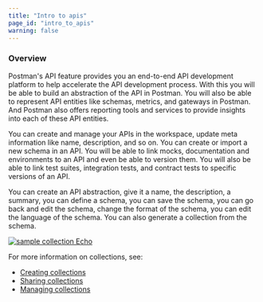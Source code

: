 ```yaml
---
title: "Intro to apis"
page_id: "intro_to_apis"
warning: false
---
```



### Overview

Postman's API feature provides you an end-to-end API development platform to help accelerate the API development process. With this you will be able to build an abstraction of the API in Postman. You will also be able to represent API entities like schemas, metrics, and gateways in Postman. And Postman also offers reporting tools and services to provide insights into each of these API entities. 

You can create and manage your APIs in the workspace, update meta information like name, description, and so on. You can create or import a new schema in an API. You will be able to link mocks, documentation and environments to an API and even be able to version them. You will also be able to link test suites, integration tests, and contract tests to specific versions of an API.

You can create an API abstraction, give it a name, the description, a summary, you can define a schema, you can save the schema, you can go back and edit the schema, change the format of the schema, you can edit the language of the schema. You can also generate a collection from the schema.  





[![sample collection Echo](https://s3.amazonaws.com/postman-static-getpostman-com/postman-docs/WS-Collection_headers.png)](https://s3.amazonaws.com/postman-static-getpostman-com/postman-docs/WS-Collection_headers.png)



For more information on collections, see:

* [Creating collections](/docs/v6/postman/collections/creating_collections)
* [Sharing collections](/docs/v6/postman/collections/sharing_collections)
* [Managing collections](/docs/v6/postman/collections/managing_collections)
